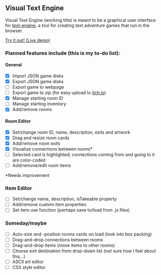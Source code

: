 ## Visual Text Engine

Visual Text Engine (working title) is meant to be a graphical user interface for [text-engine](https://www.github.com/okaybenji/text-engine), a tool for creating text adventure games that run in the browser.

[Try it out! (Live demo)](https://okaybenji.github.io/visual-text-engine/)

### Planned features include (this is my to-do list):

#### General
- [X] Import JSON game disks
- [X] Export JSON game disks
- [ ] Export game to webpage
- [ ] Export game to zip (for easy upload to [itch.io](https://itch.io))
- [X] Manage starting room ID
- [ ] Manage starting inventory
- [X] Add/remove rooms

#### Room Editor
- [X] Set/change room ID, name, description, exits and artwork
- [X] Drag and resize room cards
- [X] Add/remove room exits
- [X] Visualize connections between rooms*
- [ ] Selected card is highlighted; connections coming from and going to it are color-coded
- [ ] Add/remove/edit room items

*Needs improvement

### Item Editor
- [ ] Set/change name, description, isTakeable property
- [ ] Add/remove custom item properties
- [ ] Set item use function (perhaps save to/load from .js files)

### Someday/maybe
- [ ] Auto-size and -position rooms cards on load (look into box packing)
- [ ] Drag-and-drop connections between rooms
- [ ] Drag-and-drop items (move items to other rooms)
- [ ] Choose exit destination from drop-down list (not sure how I feel about this...)
- [ ] ASCII art editor
- [ ] CSS style editor
